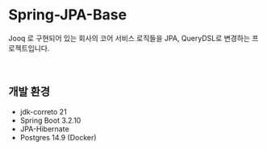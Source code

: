 # Spring-JPA-Base

Jooq 로 구현되어 있는 회사의 코어 서비스 로직들을 JPA, QueryDSL로 변경하는 프로젝트입니다.

<br/>

## 개발 환경
- jdk-correto 21
- Spring Boot 3.2.10
- JPA-Hibernate
- Postgres 14.9 (Docker)
